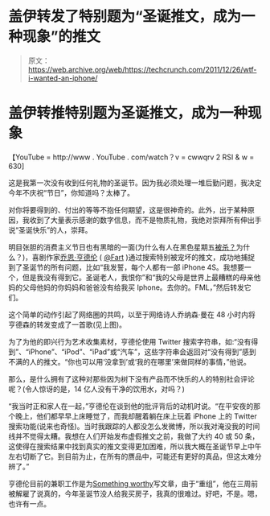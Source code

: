# 盖伊转发了特别题为“圣诞推文，成为一种现象”的推文

> 原文：<https://web.archive.org/web/https://techcrunch.com/2011/12/26/wtf-i-wanted-an-iphone/>

# 盖伊转推特别题为圣诞推文，成为一种现象

【YouTube = http://www . YouTube . com/watch？v = cwwqrv 2 RSI & w = 630]

这是我第一次没有收到任何礼物的圣诞节。因为我必须处理一堆后勤问题，我决定今年不庆祝“节日”，你知道吗？太棒了。

对你将要得到的、付出的等等不抱任何期望，这是很神奇的。此外，出于某种原因，我收到了大量表示感谢的数字信息，而不是物质礼物，我绝对崇拜所有伸出手说“圣诞快乐”的人，崇拜。

明目张胆的消费主义节日也有黑暗的一面(为什么有人在黑色星期五[被杀？](https://web.archive.org/web/20230219012010/http://www.ranker.com/list/13-most-brutal-black-friday-injuries-and-deaths/john-barryman)为什么？)，喜剧作家[乔恩·亨德伦](https://web.archive.org/web/20230219012010/http://twitter.com/fart) ( [@Fart](https://web.archive.org/web/20230219012010/http://www.twitter.com/fart) )通过搜索特别被宠坏的推文，成功地捕捉到了圣诞节的所有问题，比如“我发誓，每个人都有一部 iPhone 4S。我想要一个，但是我没有得到它。圣诞老人，我恨你”和“我的父母是世界上最糟糕的母亲他妈的父母他妈的你妈妈和爸爸没有给我买 Iphone。去你的。FML，”然后转发它们。

这个简单的动作引起了网络圈的共鸣，以至于网络诗人乔纳森·曼在 48 小时内将亨德森的转发变成了一首歌(见上图)。

为了为他的即兴行为艺术收集素材，亨德伦使用 Twitter 搜索字符串，如:“没有得到”、“iPhone”、“iPod”、“iPad”或“汽车”，这些字符串会返回对“没有得到”感到不满的人的推文。“你也可以用‘没拿到’或‘我的在哪里’来做同样的事情，”他说。

那么，是什么拥有了这种对那些因为树下没有产品而不快乐的人的特别社会评论呢？(令人惊讶的是，14 亿人没有干净的饮用水，对吗？)

“我当时正和家人在一起，”亨德伦在谈到他的批评背后的动机时说。“在平安夜的那个晚上，他们都早早上床睡觉了，而我却醒着躺在床上玩着 iPhone 上的 Twitter 搜索功能(说来也奇怪)。当时我跟踪的人都没怎么发微博，所以我对淹没我的时间线并不觉得太糟。我想在人们开始发布虚假推文之前，我做了大约 40 或 50 条，这使得在搜索结果中找到真实的推文变得更加困难，所以我大概在圣诞节早上中午左右切断了它。到目前为止，在所有的赝品中，可能还有更好的真品，但这太难分辨了。”

亨德伦目前的兼职工作是为[Something worthy](https://web.archive.org/web/20230219012010/http://www.somethingawful.com/)写文章，由于“重组”，他在三周前被解雇了说真的，今年圣诞节没人给我买房子，我真的很难过。好吧，不是。嗯，也许有一点。